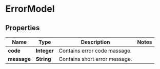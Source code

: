 
# ErrorModel

## Properties
Name | Type | Description | Notes
------------ | ------------- | ------------- | -------------
**code** | **Integer** | Contains error code massage. | 
**message** | **String** | Contains short error message. | 



